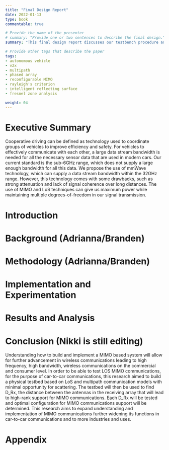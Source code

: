 ```yaml
---
title: "Final Design Report"
date: 2022-01-13
type: book
commentable: true

# Provide the name of the presenter
# summary: "Provide one or two sentences to describe the final design."
summary: "This final design report discusses our testbench procedure and hardware/software requirements, and documents our current findings on LoS MIMO"

# Provide other tags that describe the paper
tags:
- autonomous vehicle
- v2x
- multipath
- phased array
- reconfigurable MIMO
- rayleigh's criterion
- intelligent reflecting surface
- fresnel zone analysis

weight: 04
---
```


# Executive Summary

Cooperative driving can be defined as technology used to coordinate groups of vehicles to improve efficiency and safety. For vehicles to effectively communicate with each other, a large data stream bandwidth is needed for all the necessary sensor data that are used in modern cars. Our current standard is the sub-6GHz range, which does not supply a large enough bandwidth for all this data. We propose the use of mmWave technology, which can supply a data stream bandwidth within the 32GHz range. However, this technology comes with some drawbacks, such as strong attenuation and lack of signal coherence over long distances. The use of MIMO and LoS techniques can give us maximum power while maintaining multiple degrees-of-freedom in our signal transmission.

# Introduction

# Background (Adrianna/Branden)

# Methodology (Adrianna/Branden)

# Implementation and Experimentation

# Results and Analysis

# Conclusion (Nikki is still editing)

Understanding how to build and implement a MIMO based system will allow for further advancement in wireless communications leading to high frequency, high bandwidth, wireless communications on the commercial and consumer level. In order to be able to test LOS MIMO communications, for the purpose of car-to-car communications, this research aimed to build a physical testbed based on LoS and multipath communication models with minimal opportunity for scattering. The testbed will then be used to find D_Rx, the distance between the antennas in the receiving array that will lead to high-rank support for MIMO communications. Each D_Rx will be tested and optimal configuration for MIMO communications support will be determined. This research aims to expand understanding and implementation of MIMO communications further widening its functions in car-to-car communications and to more industries and uses.

# Appendix
